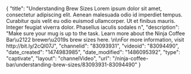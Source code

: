{
    "title": "Understanding Brew Sizes Lorem ipsum dolor sit amet, consectetur adipiscing elit. Aenean malesuada odio id imperdiet tempus. Curabitur quis velit eu odio euismod ullamcorper. Ut et finibus mauris. Integer feugiat viverra dolor. Phasellus iaculis sodales n",
    "description": "Make sure your mug is up to the task. Learn more about the Ninja Coffee Bar\u2122 brewer\u2019s brew sizes here. \n\nFor more information, visit http:\/\/bit.ly\/2cQl07J",
    "channelid": "83093931",
    "videoid": "83094490",
    "date_created": "1474983985",
    "date_modified": "1486095392",
    "type": "captivate",
    "layout": "channelVideo",
    "url": "\/ninja-coffee-bar\/understanding-brew-sizes\/83093931-83094490"
}